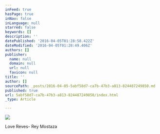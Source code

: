 ```yaml
---
inFeed: true
hasPage: true
inNav: false
inLanguage: null
starred: false
keywords: []
description: ''
datePublished: '2016-04-05T01:28:58.422Z'
dateModified: '2016-04-05T01:28:49.406Z'
authors: []
publisher:
  name: null
  domain: null
  url: null
  favicon: null
title: ''
author: []
sourcePath: _posts/2016-04-05-5abf58d7-ca7b-47b3-a813-824487249850.md
published: true
url: 5abf58d7-ca7b-47b3-a813-824487249850/index.html
_type: Article

---
```

![](https://the-grid-user-content.s3-us-west-2.amazonaws.com/0024a603-3737-474b-bac8-96098c2c3517.png)

Love Reves- Rey Mostaza